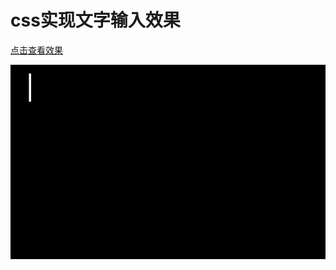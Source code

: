 # css实现文字输入效果

[点击查看效果](https://icharlesz.github.io/amazing-css/typing-style/index.html)

![demo截图](https://raw.githubusercontent.com/iCharlesZ/FigureBed/master/img/amazing-css/typing-css.gif)
